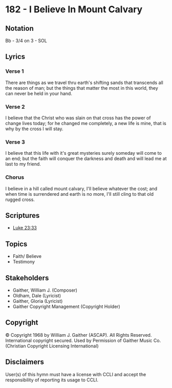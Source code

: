 # 182 - I Believe In Mount Calvary

## Notation

Bb - 3/4 on 3 - SOL

## Lyrics

### Verse 1

There are things as we travel thru earth's shifting sands that transcends all the reason of man; but the things that matter the most in this world, they can never be held in your hand.

### Verse 2

I believe that the Christ who was slain on that cross has the power of change lives today; for he changed me completely, a new life is mine, that is why by the cross I will stay.

### Verse 3

I believe that this life with it's great mysteries surely someday will come to an end; but the faith will conquer the darkness and death and will lead me at last to my friend.

### Chorus

I believe in a hill called mount calvary, I'll believe whatever the cost; and when time is surrendered and earth is no more, I'll still cling to that old rugged cross.


## Scriptures

- [Luke 23:33](https://www.biblegateway.com/passage/?search=Luke%2023%3A33)

## Topics

- Faith/ Believe
- Testimony

## Stakeholders

- Gaither, William J. (Composer)
- Oldham, Dale (Lyricist)
- Gaither, Gloria (Lyricist)
- Gaither Copyright Management (Copyright Holder)

## Copyright

© Copyright 1968 by William J. Gaither (ASCAP). All Rights Reserved. International copyright secured. Used by Permission of Gaither Music Co.
(Christian Copyright Licensing International)

## Disclaimers

User(s) of this hymn must have a license with CCLI and accept the responsibility of reporting its usage to CCLI.

